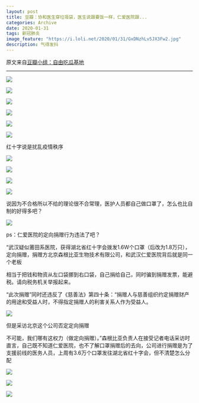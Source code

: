 ```yaml
---
layout: post
title: 豆瓣：协和医生穿垃圾袋，医生说跟要饭一样，仁爱医院跟...
categories: Archive
date: 2020-01-31
tags: 新冠肺炎
image_feature: "https://i.loli.net/2020/01/31/GxDNzhLv5JX3Fw2.jpg"
description: 气得发抖
---
```


原文来自[豆瓣小组：自由吃瓜基地](http://206.189.252.32:8083/%E5%8D%8F%E5%92%8C%E5%8C%BB%E7%94%9F%E7%A9%BF%E5%9E%83%E5%9C%BE%E8%A2%8B%EF%BC%8C%E5%8C%BB%E7%94%9F%E8%AF%B4%E8%B7%9F%E8%A6%81%E9%A5%AD%E4%B8%80%E6%A0%B7%EF%BC%8C%E4%BB%81%E7%88%B1%E5%8C%BB%E9%99%A2%E8%B7%9F....html)

---

![](https://i.loli.net/2020/01/31/teKiZwncN3OSACq.jpg)

![](https://i.loli.net/2020/01/31/eaLCd2QvW8YZoj9.jpg)

![](https://i.loli.net/2020/01/31/29Sw7HY56MdfjCh.jpg)

![](https://i.loli.net/2020/01/31/iY6FwPfmNxZc1JS.jpg)

![](https://i.loli.net/2020/01/31/WpqVDeA1RKNGzuB.jpg)

![](https://i.loli.net/2020/01/31/xTuagDdicPqf1oM.jpg)

红十字说是扰乱疫情秩序

![](https://i.loli.net/2020/01/31/tKTyWXwCaV7N8kD.jpg)

![](https://i.loli.net/2020/01/31/k7NEeQvsHYPAVmu.jpg)

![](https://i.loli.net/2020/01/31/GxDNzhLv5JX3Fw2.jpg)

![](https://i.loli.net/2020/01/31/tugJPdWUyoDzb5L.jpg)

说因为不合格所以不给的理论很不合常理，医护人员都自己做口罩了，怎么也比自制的好得多吧？

![](https://i.loli.net/2020/01/31/tixRMU9jOsfy7KT.jpg)

ps：仁爱医院的定向捐赠行为违法了吧？

“武汉疑似莆田系医院，获得湖北省红十字会拨发1.6W个口罩（后改为1.8万只），定向捐赠，捐赠方北京森根比亚生物技术有限公司，和武汉仁爱医院背后就是同一个老板

相当于把钱和物资从左口袋挪到右口袋，自己捐给自己，同时骗到捐赠发票，能避税。请向税务机关举报起来。

“此次捐赠”同时还违反了《慈善法》第四十条：“捐赠人与慈善组织约定捐赠财产的用途和受益人时，不得指定捐赠人的利害关系人作为受益人。

![](https://i.loli.net/2020/01/31/KSQY9Zo7JbyOqXa.jpg)

但是采访北京这个公司否定定向捐赠

不可能，我们哪有这权力（做定向捐赠）。”森根比亚负责人在接受记者电话采访时直言，自己既不知道仁爱医院，也不了解口罩捐赠后的去向，公司进行捐赠是为了支援前线的医务人员，上周有3.6万个口罩发往湖北省红十字会，但不清楚怎么分配

![](https://i.loli.net/2020/01/31/J1LhVZC7IskYW6r.jpg)

![](https://i.loli.net/2020/01/31/s6yH1EIFurAlLCc.jpg)

![](https://i.loli.net/2020/01/31/fFhnoj2CemHKSOJ.jpg)
